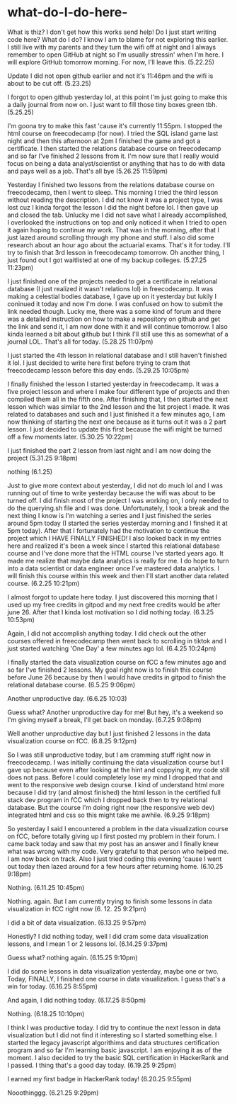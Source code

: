 # what-do-I-do-here-
What is thiz? I don't get how this works send help!
Do I just start writing code here? What do I do? I know I am to blame for not exploring this earlier. I still live with my parents and they turn the wifi off at night and I always remember to open GitHub at night so I'm usually stressin' when I'm here. I will explore GitHub tomorrow morning. For now, I'll leave this. (5.22.25)

Update I did not open github earlier and not it's 11:46pm and the wifi is about to be cut off. (5.23.25)

I forgot to open github yesterday lol, at this point I'm just going to make this a daily journal from now on. I just want to fill those tiny boxes green tbh. (5.25.25)

I'm goona try to make this fast 'cause it's currently 11:55pm. I stopped the html course on freecodecamp (for now). I tried the SQL island game last night and then this afternoon at 2pm I finished the game and got a certificate. I then started the relations database course on freecodecamp and so far I've finished 2 lessons from it. I'm now sure that I really would focus on being a data analyst/scientist or anything that has to do with data and pays well as a job. That's all bye (5.26.25 11:59pm)

Yesterday I finished two lessons from the relations database course on freecodecamp, then I went to sleep. This morning I tried the third lesson without reading the description. I did not know it was a project type, I was lost cuz I kinda forgot the lesson I did the night before lol. I then gave up and closed the tab. Unlucky me I did not save what I already accomplished, I overlooked the instructions on top and only noticed it when I tried to open it again hoping to continue my work. That was in the morning, after that I just lazed around scrolling through my phone and stuff. I also did some research about an hour ago about the actuarial exams. That's it for today. I'll try to finish that 3rd lesson in freecodecamp tomorrow. Oh another thing, I just found out I got waitlisted at one of my backup colleges. (5.27.25  11:23pm)

I just finished one of the projects needed to get a certificate in relational database (I just realized it wasn't relations lol) in freecodecamp. It was making a celestial bodies database, I gave up on it yesterday but lukily I coninued it today and now I'm done. I was confused on how to submit the link needed though. Lucky me, there was a some kind of forum and there was a detailed instruction on how to make a repository on github and get the link and send it, I am now done with it and will continue tomorrow. I also kinda learned a bit about github but I think I'll still use this as somewhat of a journal LOL. That's all for today. (5.28.25 11:07pm)

I just started the 4th lesson in relational database and I still haven't finished it lol. I just decided to write here first before trying to cram that freecodecamp lesson before this day ends. (5.29.25 10:05pm)

I finally finished the lesson I started yesterday in freecodecamp. It was a five project lesson and where I make four different type of projects and then compiled them all in the fifth one. After finishing that, I then started the next lesson which was similar to the 2nd lesson and the 1st project I made. It was related to databases and such and I just finished it a few minutes ago, I am now thinking of starting the next one because as it turns out it was a 2 part lesson. I just decided to update this first because the wifi might be turned off a few moments later. (5.30.25 10:22pm)

I just finished the part 2 lesson from last night and I am now doing the project (5.31.25 9:18pm)

nothing (6.1.25) 

Just to give more context about yesterday, I did not do much lol and I was running out of time to write yesterday because the wifi was about to be turned off. I did finish most of the project I was working on, I only needed to do the querying.sh file and I was done. Unfortunately, I took a break and the next thing I know is I'm watching a series and I just finished the series around 5pm today (I started the series yesterday morning and I finshed it at 5pm today). After that I fortunately had the motivation to continue the project which I HAVE FINALLY FINISHED! I also looked back in my entries here and realized it's been a week since I started this relational database course and I've done more that the HTML course I've started years ago. It made me realize that maybe data analytics is really for me. I do hope to turn into a data scientist or data engineer once I've mastered data analytics. I will finish this course within this week and then I'll start another data related course. (6.2.25 10:21pm)

I almost forgot to update here today. I just discovered this morning that I used up my free credits in gitpod and my next free credits would be after june 26. After that I kinda lost motivation so I did nothing today. (6.3.25 10:53pm)

Again, I did not accomplish anything today. I did check out the other courses offered in freecodecamp then went back to scrolling in tiktok and I just started watching 'One Day' a few minutes ago lol. (6.4.25 10:24pm)

I finally started the data visualization course on fCC a few minutes ago and so far I've finished 2 lessons. My goal right now is to finish this course before June 26 because by then I would have credits in gitpod to finish the relational database course. (6.5.25 9:06pm)

Another unproductive day. (6.6.25 10:03)

Guess what? Another unproductive day for me! But hey, it's a weekend so I'm giving  myself a break, I'll get back on monday. (6.7.25 9:08pm)

Well another unproductive day but I just finished 2 lessons in the data visualization course on fCC. (6.8.25 9:12pm)

So I was still unproductive today, but I am cramming stuff right now in freecodecamp. I was initially continuing the data visualization course but I gave up because even after looking at the hint and coppying it, my code still does not pass. Before I could completely lose my mind I dropped that and went to the responsive web design course. I kind of understand html more because I did try (and almost finished) the html lesson in the certified full stack dev program in fCC which I dropped back then to try relational database. But the course I'm doing right now (the responsive web dev) integrated html and css so this might take me awhile. (6.9.25 9:18pm)

So yesterday I said I encountered a problem in the data visualization course on fCC, before totally giving up I first posted my problem in their forum. I came back today and saw that my post has an answer and I finally knew what was wrong with my code. Very grateful to that person who helped me. I am now back on track. Also I just tried coding this evening 'cause I went out today then lazed around for a few hours after returning home. (6.10.25 9:18pm)

Nothing. (6.11.25 10:45pm)

Nothing. again. But I am currently trying to finish some lessons in data visualization in fCC right now (6. 12. 25 9:21pm)

I did a bit of data visualization. (6.13.25 9:57pm)

Honestly? I did nothing today, well I did cram some data visualization lessons, and I mean 1 or 2 lessons lol. (6.14.25 9:37pm)

Guess what? nothing again. (6.15.25 9:10pm)

I did do some lessons in data visualization yesterday, maybe one or two. Today, FINALLY, I finished one course in data visualization. I guess that's a win for today. (6.16.25 8:55pm)

And again, I did nothing today. (6.17.25 8:50pm)

Nothing. (6.18.25 10:10pm)

I think I was productive today. I did try to continue the next lesson in data visualization but I did not find it interesting so I started something else. I started the legacy javascript algorithims and data structures certification program and so far I'm learning basic javascript. I am enjoying it as of the moment. I also decided to try the basic SQL certification in HackerRank and I passed. I thing that's a good day today. (6.19.25 9:25pm)

I earned my first badge in HackerRank today! (6.20.25 9:55pm)

Nooothinggg. (6.21.25 9:29pm)
